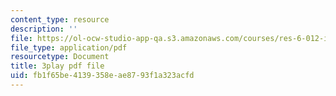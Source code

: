 ```yaml
---
content_type: resource
description: ''
file: https://ol-ocw-studio-app-qa.s3.amazonaws.com/courses/res-6-012-introduction-to-probability-spring-2018/fb1f65be4139358eae8793f1a323acfd_mKcWk_DmS7M.pdf
file_type: application/pdf
resourcetype: Document
title: 3play pdf file
uid: fb1f65be-4139-358e-ae87-93f1a323acfd
---
```

